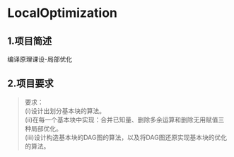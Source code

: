 LocalOptimization
===
1.项目简述
---

编译原理课设-局部优化

2.项目要求
---
>要求：<br>
>(i)设计出划分基本块的算法。<br>
>(ii)在每一个基本块中实现：合并已知量、删除多余运算和删除无用赋值三种局部优化。<br>
>(iii)设计构造基本块的DAG图的算法，以及将DAG图还原实现基本块的优化的算法。<br>

